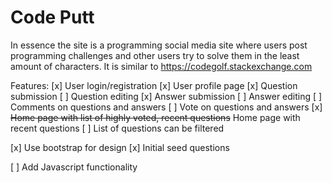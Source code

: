 # Code Putt

In essence the site is a programming social media site where users post programming challenges and other users try to solve them in the least amount of characters. It is similar to https://codegolf.stackexchange.com

Features:
[x] User login/registration
[x] User profile page
[x] Question submission
    [ ] Question editing
[x] Answer submission
    [ ] Answer editing
[ ] Comments on questions and answers
[ ] Vote on questions and answers
[x] ~~Home page with list of highly voted, recent questions~~ Home page with recent questions
[ ] List of questions can be filtered

[x] Use bootstrap for design
[x] Initial seed questions

[ ] Add Javascript functionality
